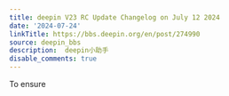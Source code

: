 ```yaml
---
title: deepin V23 RC Update Changelog on July 12 2024
date: '2024-07-24'
linkTitle: https://bbs.deepin.org/en/post/274990
source: deepin_bbs
description:  deepin小助手 
disable_comments: true
---
```

To ensure 
